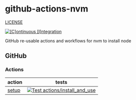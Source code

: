 # github-actions-nvm

[LICENSE](./LICENSE.md)

[![[C]ontinuous [I]ntegration](https://github.com/percebus/github-actions-nvm/actions/workflows/always.yml/badge.svg)](https://github.com/percebus/github-actions-nvm/actions/workflows/always.yml)

GitHub re-usable actions and workflows for nvm to install node

## GitHub

### Actions

| action                                     | tests                                                                                                                                                                                                                                               |
| ------------------------------------------ | --------------------------------------------------------------------------------------------------------------------------------------------------------------------------------------------------------------------------------------------------- |
| [setup](./.github/actions/install_and_use) | [![Test actions/install_and_use](https://github.com/percebus/github-actions-nvm/actions/workflows/test_actions__install_and_use.yml/badge.svg)](https://github.com/percebus/github-actions-nvm/actions/workflows/test_actions__install_and_use.yml) |
